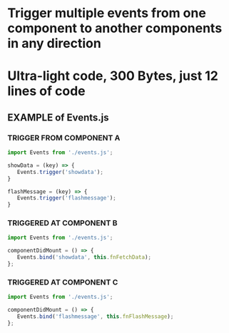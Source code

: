 
# Trigger multiple events from one component to another components in any direction
# Ultra-light code, 300 Bytes, just 12 lines of code


## EXAMPLE of Events.js

### TRIGGER FROM COMPONENT A

```js
import Events from './events.js';

showData = (key) => {
   Events.trigger('showdata');
}

flashMessage = (key) => {
   Events.trigger('flashmessage');
}
```

### TRIGGERED AT COMPONENT B

```js
import Events from './events.js';

componentDidMount = () => {
   Events.bind('showdata', this.fnFetchData);
};
```

### TRIGGERED AT COMPONENT C

```js
import Events from './events.js';

componentDidMount = () => {
   Events.bind('flashmessage', this.fnFlashMessage);
};








